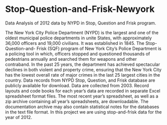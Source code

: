 # Stop-Question-and-Frisk-Newyork
Data Analysis of 2012 data by NYPD in Stop, Question and Frisk program.


The New York City Police Department (NYPD) is the largest and one of the oldest municipal police departments in unite States,
with approximately 36,000 officers and 19,000 civilians. It was established in 1845. The Stop-Question-and- Frisk (SQF) program 
of New York City’s Police Department is a policing tool in which, officers stopped and questioned thousands of pedestrians annually
and searched them for weapons and other contraband. 
In the past 25 years, the department has achieved spectacular declines in both violent and property crime, 
ensuring that the New York City has the lowest overall rate of major crimes in the last 25 largest cities in the country.
Data records from NYPD Stop, Question, and Frisk database are publicly available for download. Data are collected from 2003.
Record layouts and code books for each year’s data are recorded in separate Excel spreadsheet format files. The most recent year’s spreadsheet, 
as well as a zip archive containing all year’s spreadsheets, are downloadable. The documentation archive may also contain statistical notes for the 
databases in the text file format. In this project we are using stop-and-frisk data for the year of 2012. 
